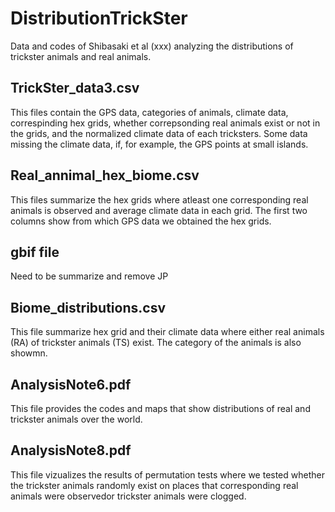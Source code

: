 # DistributionTrickSter
Data and codes of Shibasaki et al (xxx) analyzing the distributions of trickster animals and real animals.


## TrickSter_data3.csv
This files contain the GPS data, categories of animals, climate data, correspinding hex grids, 
whether correpsonding real animals exist or not in the grids, and the normalized climate data of each tricksters.
Some data missing the climate data, if, for example,  the GPS points at small islands.

## Real_annimal_hex_biome.csv
This files summarize the hex grids where atleast one corresponding real animals is observed and average climate data in each grid. 
The first two columns show from which GPS data we obtained the hex grids.

## gbif file
Need to be summarize and remove JP

## Biome_distributions.csv
This file summarize hex grid and their climate data where either real animals (RA) of trickster animals (TS) exist. The category of the animals is also showmn.

## AnalysisNote6.pdf
This file provides the codes and maps that show distributions of real and trickster animals over the world.

## AnalysisNote8.pdf
This file vizualizes the results of permutation tests where we tested whether the trickster animals randomly exist on places that corresponding real animals were observedor trickster animals were clogged.
